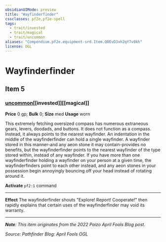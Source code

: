 ```yaml
---
obsidianUIMode: preview
title: "Wayfinderfinder"
cssclasses: pf2e,pf2e-spell
tags:
  - trait/invested
  - trait/magical
  - trait/uncommon
aliases: "Compendium.pf2e.equipment-srd.Item.QOEvD3xh2qY7v0kh"
license: OGL
---
```

# Wayfinderfinder
## Item 5
### [uncommon](uncommon "Uncommon Rarity Trait")[[invested]][[magical]]


**Price** 0 gp; 
**Bulk** 0; **Size** med
**Usage** worn

This extremely fetching oversized compass has numerous extraneous gears, levers, doodads, and buttons. It does not function as a compass. Instead, it always points to the nearest wayfinder. An indentation in the middle of the wayfinderfinder can hold a single wayfinder. A wayfinder stored in this manner-and any aeon stone it may contain-provides no benefits, but the wayfinderfinder points to the nearest wayfinder of the type stored within, instead of any wayfinder. If you have more than one wayfinderfinder holding a wayfinder on your person at a given time, the wayfinderfinders point to each other instead, and any aeon stones in your possession begin annoyingly bouncing off your head instead of rotating around it.

**Activate** `pf2:1` command

* * *

**Effect** The wayfinderfinder shouts "Explore! Report! Cooperate!" then rapidly explains that certain uses of the wayfinderfinder may void its warranty.

* * *

_**Note**: This item originates from the 2022 Paizo April Fools Blog post._

*Source: Pathfinder Blog: April Fools*
*OGL*